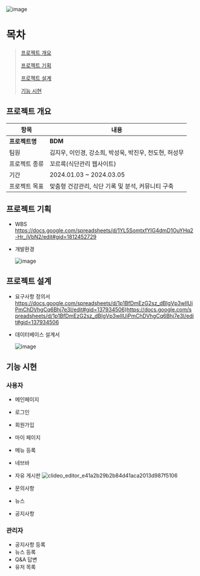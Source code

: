 ![image](https://github.com/hykim-king/BDM/assets/149756940/c4e9e6bf-6972-4801-b16c-10ebb8f8b2ab)




# 목차

>  [프로젝트 개요](#프로젝트-개요)
> 
>  [프로젝트 기획](#프로젝트-기획)
> 
>  [프로젝트 설계](#프로젝트-설계)
> 
>  [기능 시현](#기능-시현)

## 프로젝트 개요

| 항목          | 내용                                      |
|--------------|------------------------------------------|
| **프로젝트명**   | **BDM**                                      |
| 팀원         | 김지우, 이인경, 강소희, 박성욱, 박진우, 천도현, 허성무 |
| 프로젝트 종류| 꼬르륵(식단관리 웹사이트)                         |
| 기간         | 2024.01.03 ~ 2024.03.05                  |
| 프로젝트 목표| 맞춤형 건강관리, 식단 기록 및 분석, 커뮤니티 구축 |




## 프로젝트 기획

- WBS
    https://docs.google.com/spreadsheets/d/1YL5SomtxfYIG4dmD1OuYHq2-Hr_jVbN2/edit#gid=1812452729
- 개발환경

  ![image](https://github.com/hykim-king/BDM/assets/149756940/bdbea038-995b-48a6-8e34-813aeaee1895)


  

## 프로젝트 설계

- 요구사항 정의서
  https://docs.google.com/spreadsheets/d/1p1BfDmEzG2sz_dBIgVp3wIlUiPmChDVhgCq6Bhj7e3I/edit#gid=137934506)https://docs.google.com/spreadsheets/d/1p1BfDmEzG2sz_dBIgVp3wIlUiPmChDVhgCq6Bhj7e3I/edit#gid=137934506

- 데이터베이스 설계서

  
  ![image](https://github.com/hykim-king/BDM/assets/149756940/77fd1519-6bef-4ada-9d94-c9fac36b02bd)



## 기능 시현


### 사용자
- 메인페이지
- 로그인
- 회원가입
- 마이 페이지
- 메뉴 등록
- 네브바
- 자유 게시판
    ![clideo_editor_e41a2b29b2b84d41aca2013d987f5106](https://github.com/hykim-king/BDM/assets/149756940/02401855-19a3-48ca-acc6-60570826ada7)

- 문의사항
- 뉴스
- 공지사항

### 관리자
- 공지사항 등록
- 뉴스 등록
- Q&A 답변
- 유저 목록
